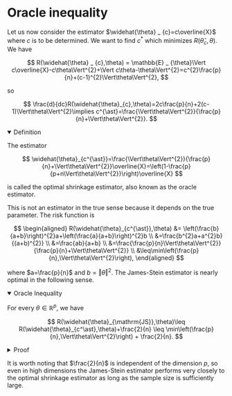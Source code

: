 # Oracle inequality

Let us now consider the estimator $\widehat{\theta} _ {c}=c\overline{X}$ where $c$ is to be determined. We want to find $c^{\ast}$ which minimizes $R(\widehat{\theta} _ {c},\theta)$. We have

$$
R(\widehat{\theta} _ {c},\theta) = \mathbb{E} _ {\theta}\Vert c\overline{X}-c\theta\Vert^{2}+\Vert c\theta-\theta\Vert^{2}=c^{2}\frac{p}{n}+(c-1)^{2}\Vert\theta\Vert^{2},
$$

so

$$
\frac{d}{dc}R(\widehat{\theta}_{c},\theta)=2c\frac{p}{n}+2(c-1)\Vert\theta\Vert^{2}\implies c^{\ast}=\frac{\Vert\theta\Vert^{2}}{\frac{p}{n}+\Vert\theta\Vert^{2}}.
$$

<details open>
<summary>Definition</summary>

The estimator 

$$
\widehat{\theta}_{c^{\ast}}=\frac{\Vert\theta\Vert^{2}}{\frac{p}{n}+\Vert\theta\Vert^{2}}\overline{X}=\left(1-\frac{p}{p+n\Vert\theta\Vert^{2}}\right)\overline{X}
$$

is called the optimal shrinkage estimator, also known as the oracle estimator. 

</details>

This is not an estimator in the true sense because it depends on the true parameter. The risk function is

$$
\begin{aligned}
R(\widehat{\theta}_{c^{\ast}},\theta) &= \left(\frac{b}{a+b}\right)^{2}a+\left(\frac{a}{a+b}\right)^{2}b \\ 
&=\frac{b^{2}a+a^{2}b}{(a+b)^{2}} \\
&=\frac{ab}{a+b} \\
&=\frac{\frac{p}{n}\Vert\theta\Vert^{2}}{\frac{p}{n}+\Vert\theta\Vert^{2}} \\
&\leq\min\left(\frac{p}{n},\Vert\theta\Vert^{2}\right),
\end{aligned}
$$

where $a=\frac{p}{n}$ and $b=\Vert\theta\Vert^{2}$. The James-Stein estimator is nearly optimal in the following sense.

<details open>
<summary>Oracle Inequality</summary>

For every $\theta \in \mathbb{R}^p$, we have

$$
R(\widehat{\theta}_{\mathrm{JS}},\theta)\leq R(\widehat{\theta}_{c^\ast},\theta)+\frac{2}{n} \leq \min\left(\frac{p}{n},\Vert\theta\Vert^{2}\right) + \frac{2}{n}.
$$
</details>


<details>
<summary>Proof</summary>

Recall that

$$
R(\widehat{\theta}_{\mathrm{JS}},\theta)=\frac{1}{n}\left(p-(p-2)^{2}\mathbb{E}\frac{1}{\Vert\sqrt{n}\theta+Z\Vert^{2}}\right),\quad Z\sim N(0,1).
$$

Note that $\Vert Z+\sqrt{n}\theta\Vert^2 \sim\chi_{p,n\Vert\theta\Vert^{2}}^{2}\overset{d}{=}\chi_{p+2N}^{2}$ where $N\sim\text{Poisson}\left(\frac{n\Vert\theta\Vert^{2}}{2}\right)$, so

$$
\mathbb{E}\frac{1}{\Vert\sqrt{n}\theta+Z\Vert^{2}}=\mathbb{E}\frac{1}{\chi_{p+2N}^{2}}=\mathbb{E}\frac{1}{p+2N-2}\geq\frac{1}{\mathbb{E}(p+2N-2)}=\frac{1}{p+n\Vert\theta\Vert^{2}-2}.
$$

Therefore, 

$$
\begin{aligned}
R(\widehat{\theta}_{\mathrm{JS}},\theta) &\leq\frac{1}{n}\left(p-\frac{(p-2)^{2}}{p+n\Vert\theta\Vert^{2}-2}\right) \\
	&=\frac{1}{n}\frac{np\Vert\theta\Vert^{2}+2(p-2)}{p+n\Vert\theta\Vert^{2}-2} \\
	&=\frac{1}{n}\left(2+\frac{(p-2)\Vert\theta\Vert^{2}}{p-2+n\Vert\theta\Vert^{2}}\right) \\
	&=\frac{2}{n}+\frac{\frac{p-2}{n}\Vert\theta\Vert^{2}}{\frac{p-2}{n}+\Vert\theta\Vert^{2}}  \\
	&\leq\frac{2}{n}+R(\widehat{\theta}_{c^{\ast}},\theta).
\end{aligned}
$$

</details>


It is worth noting that $\frac{2}{n}$ is independent of the dimension $p$, so even in high dimensions the James-Stein estimator performs very closely to the optimal shrinkage estimator as long as the sample size is sufficiently large. 